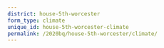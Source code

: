 ```yaml
---
district: house-5th-worcester
form_type: climate
unique_id: house-5th-worcester-climate
permalink: /2020bq/house-5th-worcester/climate/
---
```

